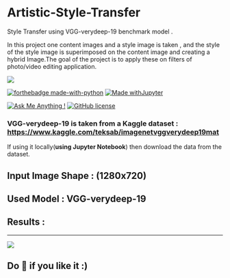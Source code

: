 # Artistic-Style-Transfer
Style Transfer using VGG-verydeep-19 benchmark model .

In this project one content images and a style image is taken , and the style of the style image is superimposed on the content image and creating a hybrid Image.The goal of the project is to apply these on filters of photo/video editing application.

![](https://www.researchgate.net/profile/Clifford_Yang/publication/325137356/figure/fig2/AS:670371271413777@1536840374533/llustration-of-the-network-architecture-of-VGG-19-model-conv-means-convolution-FC-means.jpg)

[![forthebadge made-with-python](http://ForTheBadge.com/images/badges/made-with-python.svg)](https://www.python.org/)
[![Made withJupyter](https://img.shields.io/badge/Made%20with-Jupyter-orange?style=for-the-badge&logo=Jupyter)](https://jupyter.org/try)

[![Ask Me Anything !](https://img.shields.io/badge/Ask%20me-anything-1abc9c.svg)](https://GitHub.com/Naereen/ama)
[![GitHub license](https://img.shields.io/github/license/Naereen/StrapDown.js.svg)](https://github.com/Naereen/StrapDown.js/blob/master/LICENSE)


### VGG-verydeep-19 is taken from a Kaggle dataset : https://www.kaggle.com/teksab/imagenetvggverydeep19mat

If using it locally(**using Jupyter Notebook**) then download the data from the dataset.


## Input Image Shape : (1280x720)

## Used Model : VGG-verydeep-19 

## Results :
---
![](https://github.com/sagnik1511/Style-Transfer-with-Python/blob/main/Artistic%20Style%20Transfer/readme%20img.jpeg)

## Do 🌟 if you like it :)


